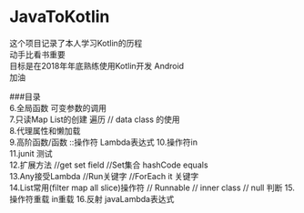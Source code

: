 # JavaToKotlin
这个项目记录了本人学习Kotlin的历程<br />
动手比看书重要 <br />
目标是在2018年年底熟练使用Kotlin开发 Android<br />
加油  


###目录  
6.全局函数 可变参数的调用  
7.只读Map List的创建 遍历 // data class 的使用  
8.代理属性和懒加载  
9.高阶函数/函数 ::操作符 Lambda表达式
10.操作符in  
11.junit 测试  
12.扩展方法 //get set field //Set集合 hashCode equals  
13.Any接受Lambda //Run关键字 //ForEach it 关键字  
14.List常用(filter map all slice)操作符 // Runnable // inner class  // null 判断
15.操作符重载 in重载
16.反射 javaLambda表达式